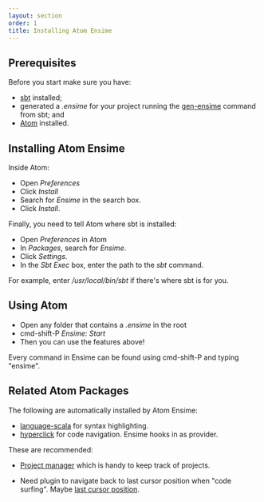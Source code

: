 ```yaml
---
layout: section
order: 1
title: Installing Atom Ensime
---
```


## Prerequisites

Before you start make sure you have:

- [sbt] installed;
- generated a _.ensime_ for your project running the [gen-ensime] command from sbt; and
- [Atom] installed.

## Installing Atom Ensime

Inside Atom:

- Open _Preferences_
- Click _Install_
- Search for _Ensime_ in the search box.
- Click _Install_.

Finally, you need to tell Atom where sbt is installed:

- Open _Preferences_ in Atom
- In _Packages_, search for _Ensime_.
- Click _Settings_.
- In the _Sbt Exec_ box, enter the path to the _sbt_ command.

For example, enter _/usr/local/bin/sbt_ if there's where sbt is for you.

## Using Atom

- Open any folder that contains a _.ensime_ in the root
- cmd-shift-P _Ensime: Start_
- Then you can use the features above!

Every command in Ensime can be found using cmd-shift-P and typing "ensime".

## Related Atom Packages

The following are automatically installed by Atom Ensime:

- [language-scala] for syntax highlighting.
- [hyperclick] for code navigation. Ensime hooks in as provider.


These are recommended:

- [Project manager] which is handy to keep track of projects.

- Need plugin to navigate back to last cursor position when "code surfing". Maybe [last cursor position].


[sbt]: http://www.scala-sbt.org/download.html
[gen-ensime]: /build_tools/sbt/
[language-scala]: https://atom.io/packages/language-scala
[hyperclick]: https://atom.io/packages/hyperclick
[Project manager]: https://github.com/danielbrodin/atom-project-manager
[last cursor position]: https://atom.io/packages/last-cursor-position
[Atom]: https://atom.io/

